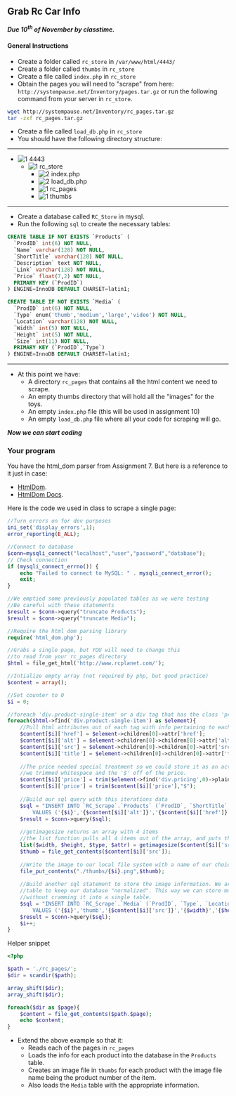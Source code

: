 ## Grab Rc Car Info
___Due 10<sup>th</sup> of November by classtime.___

#### General Instructions

- Create a folder called `rc_store` in `/var/www/html/4443/`
- Create a folder called `thumbs` in `rc_store`
- Create a file called `index.php` in `rc_store`
- Obtain the pages you will need to "scrape" from here: `http://systempause.net/Inventory/pages.tar.gz` or run the following command from your server in `rc_store`.

```bash
wget http://systempause.net/Inventory/rc_pages.tar.gz
tar -zxf rc_pages.tar.gz
```
- Create a file called `load_db.php` in `rc_store`
- You should have the following directory structure:

-----
- ![1] 4443
	- ![1] rc_store
	    - ![2] index.php
	    - ![2] load_db.php
	    - ![1] rc_pages
	    - ![1] thumbs

------

- Create a database called `RC_Store` in mysql.
- Run the following `sql` to create the necessary tables:

```sql
CREATE TABLE IF NOT EXISTS `Products` (
  `ProdID` int(6) NOT NULL,
  `Name` varchar(128) NOT NULL,
  `ShortTitle` varchar(128) NOT NULL,
  `Description` text NOT NULL,
  `Link` varchar(128) NOT NULL,
  `Price` float(7,2) NOT NULL,
  PRIMARY KEY (`ProdID`)
) ENGINE=InnoDB DEFAULT CHARSET=latin1;

CREATE TABLE IF NOT EXISTS `Media` (
  `ProdID` int(6) NOT NULL,
  `Type` enum('thumb','medium','large','video') NOT NULL,
  `Location` varchar(128) NOT NULL,
  `Width` int(5) NOT NULL,
  `Height` int(5) NOT NULL,
  `Size` int(11) NOT NULL,
  PRIMARY KEY (`ProdID`,`Type`)
) ENGINE=InnoDB DEFAULT CHARSET=latin1;
```

-----

- At this point we have:
    - A directory `rc_pages` that contains all the html content we need to scrape.
    - An empty thumbs directory that will hold all the "images" for the toys.
    - An empty `index.php` file (this will be used in assignment 10)
    - An empty `load_db.php` file where all your code for scraping will go.

___Now we can start coding___

### Your program

You have the html_dom parser from Assignment 7. But here is a reference to it just in case:

- [HtmlDom](http://simplehtmldom.sourceforge.net/). 
- [HtmlDom Docs](http://simplehtmldom.sourceforge.net/manual.htm).

Here is the code we used in class to scrape a single page:

```php
//Turn errors on for dev purposes
ini_set('display_errors',1);  
error_reporting(E_ALL);

//Connect to database
$conn=mysqli_connect("localhost","user","password","database");
// Check connection
if (mysqli_connect_errno()) {
	echo "Failed to connect to MySQL: " . mysqli_connect_error();
	exit;
}

//We emptied some previously populated tables as we were testing
//Be careful with these statements
$result = $conn->query("truncate Products");
$result = $conn->query("truncate Media");

//Require the html dom parsing library
require('html_dom.php');

//Grabs a single page, but YOU will need to change this
//to read from your rc_pages directory
$html = file_get_html('http://www.rcplanet.com/');

//Intialize empty array (not required by php, but good practice)
$content = array();

//Set counter to 0
$i = 0;

//foreach 'div.product-single-item' or a div tag that has the class 'product-single-item'
foreach($html->find('div.product-single-item') as $element){
	//Pull html attributes out of each tag with info pertaining to each product
	$content[$i]['href'] = $element->children[0]->attr['href'];
	$content[$i]['alt'] = $element->children[0]->children[0]->attr['alt'];
	$content[$i]['src'] = $element->children[0]->children[0]->attr['src'];
	$content[$i]['title'] = $element->children[0]->children[0]->attr['title'];
	
	//The price needed special treatment so we could store it as an actual "float", so 
	//we trimmed whitespace and the '$' off of the price.
	$content[$i]['price'] = trim($element->find('div.pricing',0)->plaintext);
	$content[$i]['price'] = trim($content[$i]['price'],"$");
	
	//Build our sql query with this iterations data
	$sql = "INSERT INTO `RC_Scrape`.`Products` (`ProdID`, `ShortTitle`, `Link`, `Price`) 
		VALUES ('{$i}','{$content[$i]['alt']}','{$content[$i]['href']}','{$content[$i]['price']}')";
	$result = $conn->query($sql);
	
	//getimagesize returns an array with 4 items
	//the list function pulls all 4 items out of the array, and puts them into variable names 
	list($width, $height, $type, $attr) = getimagesize($content[$i]['src']);
	$thumb = file_get_contents($content[$i]['src']);
	
	//Write the image to our local file system with a name of our choice
	file_put_contents("./thumbs/{$i}.png",$thumb);
	
	//Build another sql statement to store the image information. We are storing the image in a seperate
	//table to keep our database "normalized". This way we can store multiple images for a single product
	//without cramming it into a single table.
	$sql = "INSERT INTO `RC_Scrape`.`Media` (`ProdID`, `Type`, `Location`, `Width`,`Height`,`Size`) 
		VALUES ('{$i}','thumb','{$content[$i]['src']}','{$width}','{$height}','0')";
	$result = $conn->query($sql);
	$i++;
}

```

Helper snippet

```php
<?php

$path = './rc_pages/';
$dir = scandir($path);

array_shift($dir);
array_shift($dir);

foreach($dir as $page){
	$content = file_get_contents($path.$page);
	echo $content;
}
```

- Extend the above example so that it:
    - Reads each of the pages in `rc_pages` 
    - Loads the info for each product into the database in the `Products` table.
    - Creates an image file in `thumbs` for each product with the image file name being the product number of the item.
    - Also loads the `Media` table with the appropriate information.

[1]: https://cdn1.iconfinder.com/data/icons/stilllife/24x24/filesystems/gnome-fs-directory.png
[2]: http://png-2.findicons.com/files/icons/2360/spirit20/20/file_php.png
[3]: http://www.lecollagiste.com/collanews/themes/lilina/web/media/folder.gif
[4]: http://rs.tudelft.nl/~rlindenbergh/publications/html.gif
[5]: https://cdn4.iconfinder.com/data/icons/spirit20/file-css.png
[6]: https://cdn4.iconfinder.com/data/icons/spirit20/file-js.png


